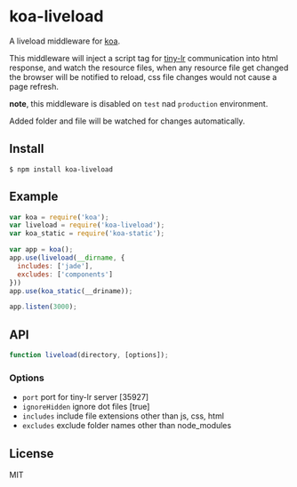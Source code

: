# koa-liveload

A liveload middleware for [koa](https://github.com/koajs/koa).

This middleware will inject a script tag for [tiny-lr]() communication into html response, and watch the resource files,
when any resource file get changed the browser will be notified to reload, css file changes would not cause a page refresh.

**note**, this middleware is disabled on `test` nad `production` environment.

Added folder and file will be watched for changes automatically.

## Install

    $ npm install koa-liveload

## Example

``` js
var koa = require('koa');
var liveload = require('koa-liveload');
var koa_static = require('koa-static');

var app = koa();
app.use(liveload(__dirname, {
  includes: ['jade'],
  excludes: ['components']
}))
app.use(koa_static(__driname));

app.listen(3000);
```

## API

``` js
function liveload(directory, [options]);
```

### Options

* `port` port for tiny-lr server [35927]
* `ignoreHidden` ignore dot files [true]
* `includes` include file extensions other than js, css, html
* `excludes` exclude folder names other than node_modules

## License

MIT
